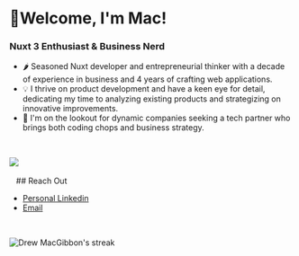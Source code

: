 <h1>👋Welcome, I'm Mac! </h1>

### Nuxt 3 Enthusiast & Business Nerd

- 🌶️ Seasoned Nuxt developer and entrepreneurial thinker with a decade of experience in business and 4 years of crafting web applications. 
- 💡 I thrive on product development and have a keen eye for detail, dedicating my time to analyzing existing products and strategizing on innovative improvements. 
- 🚀 I'm on the lookout for dynamic companies seeking a tech partner who brings both coding chops and business strategy.

&nbsp;&nbsp;

<div align="left">
  <a href="https://skillicons.dev">
    <img src="https://skillicons.dev/icons?i=github,css,html,tailwindcss,js,ts,sass,vue,nuxtjs,supabase,postgres,vite&perline=7" /><br/><br/>
  </a>
</div>
&nbsp;&nbsp;
## Reach Out

- [Personal Linkedin](https://www.linkedin.com/in/drew-macgibbon/)
- [Email](mac@incubrain.org)

&nbsp;&nbsp;
<div align="left">
  <p>
        <img title="🔥 Get streak stats for your profile at git.io/streak-stats" alt="Drew MacGibbon's streak" src="https://streak-stats.demolab.com/?user=Drew-Macgibbon" />
  </p>
</div>

